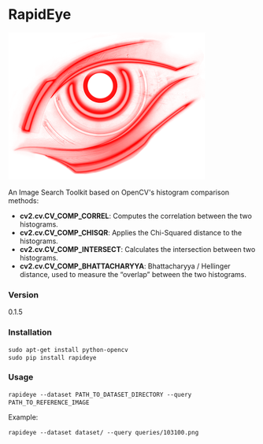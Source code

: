 # RapidEye

![RapidEye](https://raw.githubusercontent.com/mertyildiran/RapidEye/master/rapideye.png)

An Image Search Toolkit based on OpenCV's histogram comparison methods:

 - **cv2.cv.CV_COMP_CORREL**: Computes the correlation between the two histograms.
 - **cv2.cv.CV_COMP_CHISQR**: Applies the Chi-Squared distance to the histograms.
 - **cv2.cv.CV_COMP_INTERSECT**: Calculates the intersection between two histograms.
 - **cv2.cv.CV_COMP_BHATTACHARYYA**: Bhattacharyya / Hellinger distance, used to measure the “overlap” between the two histograms.

### Version
0.1.5

### Installation

```Shell
sudo apt-get install python-opencv
sudo pip install rapideye
```

### Usage

```Shell
rapideye --dataset PATH_TO_DATASET_DIRECTORY --query PATH_TO_REFERENCE_IMAGE
```

Example:

```Shell
rapideye --dataset dataset/ --query queries/103100.png
```
